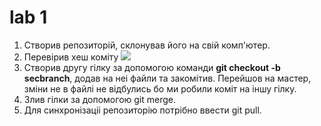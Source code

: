 # lab 1
1. Створив репозиторiй, склонував його на свiй комп'ютер.
2. Перевiрив хеш комiту 
![](img1.png)
3. Створив другу гiлку за допомогою команди **git checkout -b secbranch**, додав на неi файли та закомiтив. Перейшов на мастер, змiни не в файлi не вiдбулись бо ми робили комiт на iншу гiлку.
4. Злив гiлки за допомогою git merge.
5. Для синхронiзацii репозиторiю потрiбно ввести git pull.
